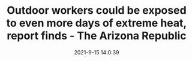 ---
"title": "Outdoor workers could be exposed to even more days of extreme heat, report finds - The Arizona Republic"
"date": "2021-9-15 14:0:39"
"feed_name": "GOOGLENEWSCONSTRUCTION"
"feed_website": "https://news.google.com/search?q=construction%2Bincident&hl=en-US&gl=US&ceid=US:en"
"feed_rss": "https://news.google.com/rss/search?q=construction%2Bincident&hl=en-US&gl=US&ceid=US:en"
"link": "https://www.azcentral.com/story/news/local/arizona-environment/2021/09/15/outdoor-workers-face-increased-exposure-extreme-heat/8260629002/"
"file": "_posts/2021-1-1-7e4a2619d9a3611cdef1f958b86c427b25118d53.md"
"accident": "0"
"drilling": "0"
"dead": "0"
"injured": "0"
---